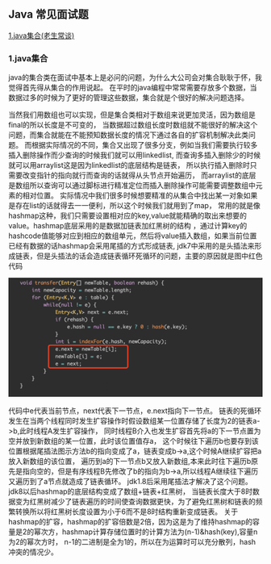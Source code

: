 
## Java 常见面试题


[1.java集合(老生常谈)](#1-java集合)

### 1.java集合
java的集合类在面试中基本上是必问的问题，为什么大公司会对集合耿耿于怀，我觉得首先得从集合的作用说起。
在平时的java编程中常常需要存放多个数据，当数据过多的时候为了更好的管理这些数据，集合就是个很好的解决问题选择。

当然我们用数组也可以实现，但是集合类相对于数组来说更加灵活，因为数组是final的所以长度是不可变的，
当数据超过数组长度时数组就不能很好的解决这个问题，而集合就能在不能预知数据长度的情况下通过各自的扩容机制解决此类问题。
而根据实际情况的不同，集合又出现了很多分支，例如当我们需要执行较多插入删除操作而少查询的时候我们就可以用linkedlist,
而查询多插入删除少的时候就可以用arraylist这是因为linkedlist的底层结构是链表，
所以执行插入删除时只需要改变指针的指向就行而查询的话就得从头节点开始遍历，
而arraylist的底层是数组所以查询可以通过脚标进行精准定位而插入删除操作可能需要调整数组中元素的相对位置。
实际情况中我们很多时候想要精准的从集合中找出某一对象如果是存在list的话就得去一一便利，所以这个时候我们就用到了map，
常用的就是像hashmap这种，我们只需要设置相对应的key,value就能精确的取出来想要的value。hashmap底层采用的是数据加链表加红黑树的结构
，通过计算key的hashcode值能够对应到相应的数组单元，然后将value插入数组，如果当前位置已经有数据的话hashmap会采用尾插的方式形成链表,
jdk7中采用的是头插法来形成链表，但是头插法的话会造成链表循环死循环的问题，主要的原因就是图中红色代码

![javaLogo](../../doc/java/PastedGraphic.png)

代码中e代表当前节点，next代表下一节点，e.next指向下一节点。
链表的死循环发生在当两个线程同时发生扩容操作时假设数组某一位置存储了长度为2的链表a->b,此时线程A发生扩容操作，
同时线程B介入也发生扩容首先将a的下一节点置为空并放到新数组的某一位置，此时该位置值存a，
这个时候往下遍历b也要存到该位置根据尾插法图示方法b的指向变成了a，链表变成b->a,这个时候A继续扩容把a放入新数组的该位置，
遍历到a的下一节点b又放入新数组,本来此时往下遍历b原先是指向空的，但是有序线程B先修改了b的指向为b->a,所以线程A继续往下遍历又遍历到了a节点就造成了链表循环。
jdk1.8后采用尾插法才解决了这个问题。jdk8以后hashmap的底层结构变成了数组+链表+红黑树，
当链表长度大于8时数据变为红黑树减少了链表遍历的时间使查询数据更快，为了避免红黑树和链表的频繁转换所以将红黑树长度设置为小于6而不是8时结构重新变成链表。
关于hashmap的扩容，hashmap的扩容倍数是2倍，因为这是为了维持hashmap的容量是2的幂次方，hashmap计算存储位置时的计算方法为(n-1)&hash(key),容量n为2的幂次方时，
n-1的二进制是全为1的，所以在为运算时可以充分散列，hash冲突的情况少。




